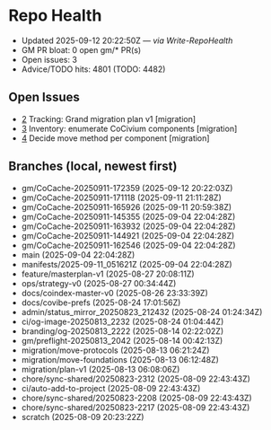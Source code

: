 # Repo Health

- Updated 2025-09-12 20:22:50Z — _via Write-RepoHealth_
- GM PR bloat: 0 open gm/* PR(s)
- Open issues: 3
- Advice/TODO hits: 4801 (TODO: 4482)

## Open Issues
- [2](https://github.com/rickballard/CoCache/issues/2) Tracking: Grand migration plan v1 [migration]
- [3](https://github.com/rickballard/CoCache/issues/3) Inventory: enumerate CoCivium components [migration]
- [4](https://github.com/rickballard/CoCache/issues/4) Decide move method per component [migration]

## Branches (local, newest first)
- gm/CoCache-20250911-172359 (2025-09-12 20:22:03Z)
- gm/CoCache-20250911-171118 (2025-09-11 21:11:28Z)
- gm/CoCache-20250911-165926 (2025-09-11 20:59:38Z)
- gm/CoCache-20250911-145355 (2025-09-04 22:04:28Z)
- gm/CoCache-20250911-163932 (2025-09-04 22:04:28Z)
- gm/CoCache-20250911-144921 (2025-09-04 22:04:28Z)
- gm/CoCache-20250911-162546 (2025-09-04 22:04:28Z)
- main (2025-09-04 22:04:28Z)
- manifests/2025-09-11_051621Z (2025-09-04 22:04:28Z)
- feature/masterplan-v1 (2025-08-27 20:08:11Z)
- ops/strategy-v0 (2025-08-27 00:34:44Z)
- docs/coindex-master-v0 (2025-08-26 23:33:39Z)
- docs/covibe-prefs (2025-08-24 17:01:56Z)
- admin/status_mirror_20250823_212432 (2025-08-24 01:24:34Z)
- ci/og-image-20250813_2232 (2025-08-24 01:04:44Z)
- branding/og-20250813_2222 (2025-08-14 02:22:02Z)
- gm/preflight-20250813_2042 (2025-08-14 00:42:13Z)
- migration/move-protocols (2025-08-13 06:21:24Z)
- migration/move-foundations (2025-08-13 06:12:48Z)
- migration/plan-v1 (2025-08-13 06:08:06Z)
- chore/sync-shared/20250823-2312 (2025-08-09 22:43:43Z)
- ci/auto-add-to-project (2025-08-09 22:43:43Z)
- chore/sync-shared/20250823-2208 (2025-08-09 22:43:43Z)
- chore/sync-shared/20250823-2217 (2025-08-09 22:43:43Z)
- scratch (2025-08-09 20:23:22Z)


